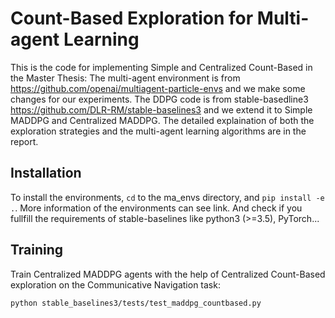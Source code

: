 # Count-Based Exploration for Multi-agent Learning
This is the code for implementing Simple and Centralized Count-Based in the Master Thesis: 
The multi-agent environment is from https://github.com/openai/multiagent-particle-envs and we make some changes for our experiments. 
The DDPG code is from stable-basedline3 https://github.com/DLR-RM/stable-baselines3 and we extend it to Simple MADDPG and Centralized MADDPG. 
The detailed explaination of both the exploration strategies and the multi-agent learning algorithms are in the report.

## Installation
To install the environments, `cd` to the ma_envs directory, and `pip install -e .`. More information of the environments can see link.
And check if you fullfill the requirements of stable-baselines like python3 (>=3.5), PyTorch...

## Training
Train Centralized MADDPG agents with the help of Centralized Count-Based exploration on the Communicative Navigation task: 
```
python stable_baselines3/tests/test_maddpg_countbased.py
```
